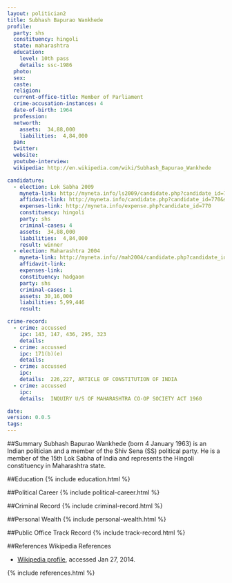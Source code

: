 ```yaml
---
layout: politician2
title: Subhash Bapurao Wankhede
profile: 
  party: shs
  constituency: hingoli
  state: maharashtra
  education: 
    level: 10th pass
    details: ssc-1986
  photo: 
  sex: 
  caste: 
  religion: 
  current-office-title: Member of Parliament
  crime-accusation-instances: 4
  date-of-birth: 1964
  profession: 
  networth: 
    assets:  34,88,000
    liabilities:  4,84,000
  pan: 
  twitter: 
  website: 
  youtube-interview: 
  wikipedia: http://en.wikipedia.com/wiki/Subhash_Bapurao_Wankhede

candidature: 
  - election: Lok Sabha 2009
    myneta-link: http://myneta.info/ls2009/candidate.php?candidate_id=770
    affidavit-link: http://myneta.info/candidate.php?candidate_id=770&scan=original
    expenses-link: http://myneta.info/expense.php?candidate_id=770
    constituency: hingoli 
    party: shs
    criminal-cases: 4
    assets:  34,88,000
    liabilities:  4,84,000
    result: winner 
  - election: Maharashtra 2004
    myneta-link: http://myneta.info//mah2004/candidate.php?candidate_id=169
    affidavit-link: 
    expenses-link: 
    constituency: hadgaon 
    party: shs
    criminal-cases: 1
    assets: 30,16,000
    liabilities: 5,99,446
    result:  

crime-record: 
  - crime: accussed
    ipc: 143, 147, 436, 295, 323
    details:    
  - crime: accussed
    ipc: 171(b)(e)
    details:    
  - crime: accussed
    ipc: 
    details:  226,227, ARTICLE OF CONSTITUTION OF INDIA  
  - crime: accussed
    ipc: 
    details:  INQUIRY U/S OF MAHARASHTRA CO-OP SOCIETY ACT 1960  

date: 
version: 0.0.5
tags: 
---
```

##Summary
Subhash Bapurao Wankhede (born 4 January 1963) is an Indian politician and a member of the Shiv Sena (SS) political party. He is a member of the 15th Lok Sabha of India and represents the Hingoli constituency in Maharashtra state.


##Education
{% include education.html %}


##Political Career
{% include political-career.html %}


##Criminal Record
{% include criminal-record.html %}


##Personal Wealth
{% include personal-wealth.html %}


##Public Office Track Record
{% include track-record.html %}


##References
Wikipedia References
- [Wikipedia profile]({{page.profile.wikipedia}}), accessed Jan 27, 2014.



{% include references.html %}